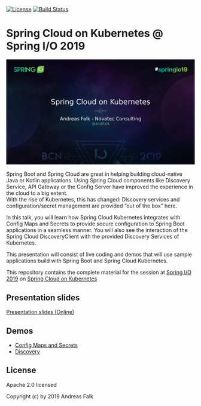 [![License](https://img.shields.io/badge/License-Apache%20License%202.0-brightgreen.svg)][1]
[![Build Status](https://travis-ci.org/andifalk/kubernetes-spring-io-2019.svg?branch=master)](https://travis-ci.org/andifalk/kubernetes-spring-io-2019)

# Spring Cloud on Kubernetes @ Spring I/O 2019

![Spring IO 2019 Spring Cloud on Kubernetes](docs/images/spring_io_kubernetes_cloud.png)

Spring Boot and Spring Cloud are great in helping building cloud-native Java or Kotlin applications. 
Using Spring Cloud components like Discovery Service, API Gateway or the Config Server have improved 
the experience in the cloud to a big extent.   
With the rise of Kubernetes, this has changed: Discovery services and configuration/secret management are 
provided “out of the box” here. 

In this talk, you will learn how Spring Cloud Kubernetes integrates with Config Maps and Secrets to 
provide secure configuration to Spring Boot applications in a seamless manner. 
You will also see the interaction of the Spring Cloud DiscoveryClient with the provided 
Discovery Services of Kubernetes. 

This presentation will consist of live coding and demos that will use sample applications build with Spring Boot and Spring Cloud Kubernetes.

This repository contains the complete material for the session at [Spring I/O 2019](https://2019.springio.net/) 
on [Spring Cloud on Kubernetes](https://2019.springio.net/sessions/spring-cloud-on-kubernetes)

## Presentation slides

[Presentation slides (Online)](https://andifalk.github.io/kubernetes-spring-io-2019)

## Demos

* [Config Maps and Secrets](01-config-and-secrets/README.md)
* [Discovery](02-discovery/README.md)

## License

Apache 2.0 licensed

Copyright (c) by 2019 Andreas Falk

[1]:http://www.apache.org/licenses/LICENSE-2.0.txt